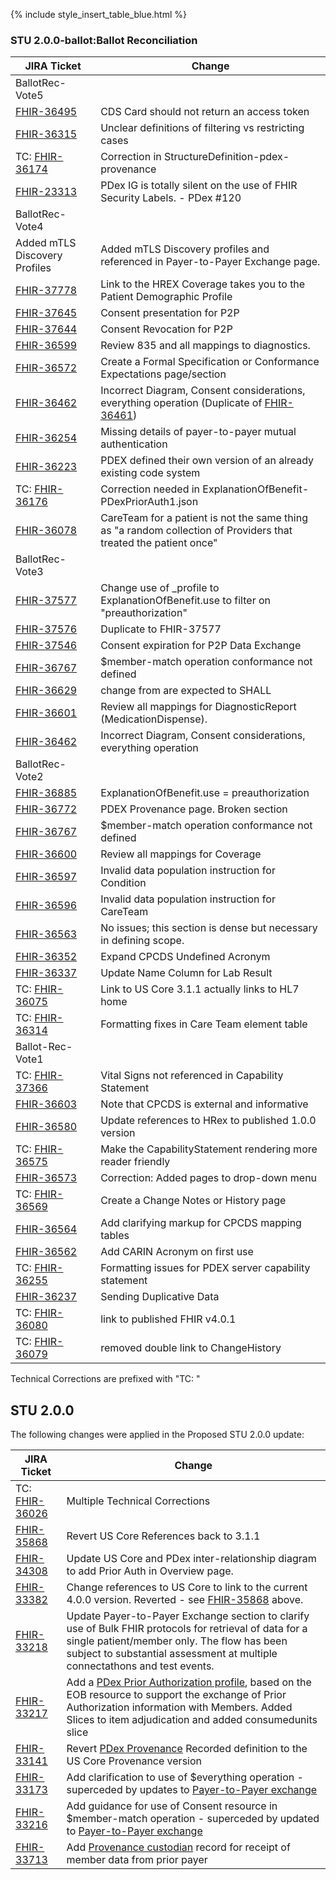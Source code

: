 
{% include style_insert_table_blue.html %}

### STU 2.0.0-ballot:Ballot Reconciliation

| JIRA Ticket                                              | Change                                                                                                                              |
|----------------------------------------------------------|-------------------------------------------------------------------------------------------------------------------------------------|
| BallotRec-Vote5                                          |                                                                                    |
| [FHIR-36495](https://jira.hl7.org/browse/FHIR-36495)     | CDS Card should not return an access token  |
| [FHIR-36315](https://jira.hl7.org/browse/FHIR-36315)     | Unclear definitions of filtering vs restricting cases                                                                               |
| TC: [FHIR-36174](https://jira.hl7.org/browse/FHIR-36174) |  Correction in StructureDefinition-pdex-provenance |
| [FHIR-23313](https://jira.hl7.org/browse/FHIR-23313)     | PDex IG is totally silent on the use of FHIR Security Labels. - PDex #120  |
| BallotRec-Vote4                                          |                                                                                                                                     |
| Added mTLS Discovery Profiles                            | Added mTLS Discovery profiles and referenced in Payer-to-Payer Exchange page.                                                       |
| [FHIR-37778](https://jira.hl7.org/browse/FHIR-37778)     | Link to the HREX Coverage takes you to the Patient Demographic Profile                                                              |
| [FHIR-37645](https://jira.hl7.org/browse/FHIR-37645)     | Consent presentation for P2P                                                                                                        |
| [FHIR-37644](https://jira.hl7.org/browse/FHIR-37644)     | Consent Revocation for P2P                                                                                                          |
| [FHIR-36599](https://jira.hl7.org/browse/FHIR-36599)     | Review 835 and all mappings to diagnostics.                                                                                         |
| [FHIR-36572](https://jira.hl7.org/browse/FHIR-36572)     | Create a Formal Specification or Conformance Expectations page/section                                                              |
| [FHIR-36462](https://jira.hl7.org/browse/FHIR-36462)     | Incorrect Diagram, Consent considerations, everything operation (Duplicate of [FHIR-36461](https://jira.hl7.org/browse/FHIR-36461)) |
| [FHIR-36254](https://jira.hl7.org/browse/FHIR-36254)     | Missing details of payer-to-payer mutual authentication                                                                             |
| [FHIR-36223](https://jira.hl7.org/browse/FHIR-36223)     | PDEX defined their own version of an already existing code system                                                                   |
| TC: [FHIR-36176](https://jira.hl7.org/browse/FHIR-36176) | Correction needed in ExplanationOfBenefit-PDexPriorAuth1.json                                                                       |
| [FHIR-36078](https://jira.hl7.org/browse/FHIR-36078)     | CareTeam for a patient is not the same thing as "a random collection of Providers that treated the patient once"                    |
| BallotRec-Vote3                                          |                                                                                                                                     |
| [FHIR-37577](https://jira.hl7.org/browse/FHIR-37577)     | Change use of _profile to ExplanationOfBenefit.use to filter on "preauthorization"                                                  |
| [FHIR-37576](https://jira.hl7.org/browse/FHIR-37576)     | Duplicate to FHIR-37577                                                                                                             |
| [FHIR-37546](https://jira.hl7.org/browse/FHIR-37546)     | Consent expiration for P2P Data Exchange                                                                                            |
| [FHIR-36767](https://jira.hl7.org/browse/FHIR-36767)     | $member-match operation conformance not defined                                                                                     |
| [FHIR-36629](https://jira.hl7.org/browse/FHIR-36629)     | change from are expected to SHALL                                                                                                   |
| [FHIR-36601](https://jira.hl7.org/browse/FHIR-36601)     | Review all mappings for DiagnosticReport (MedicationDispense).                                                                      |
| [FHIR-36462](https://jira.hl7.org/browse/FHIR-36462)     | Incorrect Diagram, Consent considerations, everything operation                                                                     |
| BallotRec-Vote2                                          |                                                                                                                                     |
| [FHIR-36885](https://jira.hl7.org/browse/FHIR-36885)     | ExplanationOfBenefit.use = preauthorization                                                                                         |
| [FHIR-36772](https://jira.hl7.org/browse/FHIR-36772)     | PDEX Provenance page. Broken section                                                                                                |
| [FHIR-36767](https://jira.hl7.org/browse/FHIR-36767)     | $member-match operation conformance not defined                                                                                     |
| [FHIR-36600](https://jira.hl7.org/browse/FHIR-36600)     | Review all mappings for Coverage                                                                                                    |
| [FHIR-36597](https://jira.hl7.org/browse/FHIR-36597)     | Invalid data population instruction for Condition                                                                                   |
| [FHIR-36596](https://jira.hl7.org/browse/FHIR-36596)     | Invalid data population instruction for CareTeam                                                                                    |
| [FHIR-36563](https://jira.hl7.org/browse/FHIR-36563)     | No issues; this section is dense but necessary in defining scope.                                                                   |
| [FHIR-36352](https://jira.hl7.org/browse/FHIR-36352)     | Expand CPCDS Undefined Acronym                                                                                                      |
| [FHIR-36337](https://jira.hl7.org/browse/FHIR-36337)     | Update Name Column for Lab Result                                                                                                   |
| TC: [FHIR-36075](https://jira.hl7.org/browse/FHIR-36075) | Link to US Core 3.1.1 actually links to HL7 home                                                                                    |
| TC: [FHIR-36314](https://jira.hl7.org/browse/FHIR-36314) | Formatting fixes in Care Team element table                                                                                         |
| Ballot-Rec-Vote1                                         |                                                                                                                                     |
| TC: [FHIR-37366](https://jira.hl7.org/browse/FHIR-37366) | Vital Signs not referenced in Capability Statement                                                                                  |
| [FHIR-36603](https://jira.hl7.org/browse/FHIR-36603)     | Note that CPCDS is external and informative                                                                                         |
| [FHIR-36580](https://jira.hl7.org/browse/FHIR-36580)     | Update references to HRex to published 1.0.0 version                                                                                |
| TC: [FHIR-36575](https://jira.hl7.org/browse/FHIR-36575) | Make the CapabilityStatement rendering more reader friendly                                                                         |
| [FHIR-36573](https://jira.hl7.org/browse/FHIR-36573)     | Correction: Added pages to drop-down menu                                                                                           |
| TC: [FHIR-36569](https://jira.hl7.org/browse/FHIR-36569) | Create a Change Notes or History page                                                                                               |
| [FHIR-36564](https://jira.hl7.org/browse/FHIR-36564)     | Add clarifying markup for CPCDS mapping tables                                                                                      | 
| [FHIR-36562](https://jira.hl7.org/browse/FHIR-36562)     | Add CARIN Acronym on first use                                                                                                      |
| TC: [FHIR-36255](https://jira.hl7.org/browse/FHIR-36255) | Formatting issues for PDEX server capability statement                                                                              |
| [FHIR-36237](https://jira.hl7.org/browse/FHIR-36237)     | Sending Duplicative Data                                                                                                            |
| TC: [FHIR-36080](https://jira.hl7.org/browse/FHIR-36080) | link to published FHIR v4.0.1                                                                                                       |
| TC: [FHIR-36079](https://jira.hl7.org/browse/FHIR-36079) | removed double link to ChangeHistory                                                                                                |

Technical Corrections are prefixed with "TC: "

## STU 2.0.0

The following changes were applied in the Proposed STU 2.0.0 update:

| JIRA Ticket | Change          |
|------------|------------------|
| TC: [FHIR-36026](https://jira.hl7.org/browse/FHIR-36026) | Multiple Technical Corrections |
| [FHIR-35868](https://jira.hl7.org/browse/FHIR-35868) | Revert US Core References back to 3.1.1 |
| [FHIR-34308](https://jira.hl7.org/browse/FHIR-34308) | Update US Core and PDex inter-relationship diagram to add Prior Auth in Overview page. |
| [FHIR-33382](https://jira.hl7.org/browse/FHIR-33382) | Change references to US Core to link to the current 4.0.0 version. Reverted - see [FHIR-35868](https://jira.hl7.org/browse/FHIR-35868) above. |
| [FHIR-33218](https://jira.hl7.org/browse/FHIR-33218) | Update Payer-to-Payer Exchange section to clarify use of Bulk FHIR protocols for retrieval of data for a single patient/member only. The flow has been subject to substantial assessment at multiple connectathons and test events. |
|[FHIR-33217](https://jira.hl7.org/browse/FHIR-33217)| Add a [PDex Prior Authorization profile](StructureDefinition-pdex-priorauthorization.html), based on the EOB resource to support the exchange of Prior Authorization information with Members.  Added Slices to item adjudication and added consumedunits slice |
|[FHIR-33141](https://jira.hl7.org/browse/FHIR-33141)|Revert [PDex Provenance](StructureDefinition-pdex-provenance.html) Recorded definition to the US Core Provenance version |
|[FHIR-33173](https://jira.hl7.org/browse/FHIR-33173)|Add clarification to use of $everything operation - superceded by updates to [Payer-to-Payer exchange](PayerToPayerExchange.html)|
|[FHIR-33216](https://jira.hl7.org/browse/FHIR-33216)|Add guidance for use of Consent resource in $member-match operation - superceded by updated to [Payer-to-Payer exchange](PayerToPayerExchange.html)|
| [FHIR-33713](https://jira.hl7.org/browse/FHIR-33713)| Add [Provenance custodian](Provenance-1000101.html) record for receipt of member data from prior payer|
